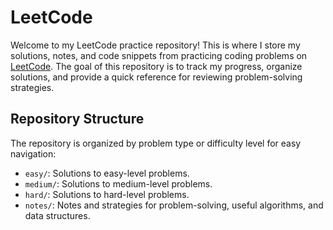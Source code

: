 # LeetCode

Welcome to my LeetCode practice repository! This is where I store my solutions, notes, and code snippets from practicing coding problems on [LeetCode](https://leetcode.com/). The goal of this repository is to track my progress, organize solutions, and provide a quick reference for reviewing problem-solving strategies.

## Repository Structure

The repository is organized by problem type or difficulty level for easy navigation:


- `easy/`: Solutions to easy-level problems.
- `medium/`: Solutions to medium-level problems.
- `hard/`: Solutions to hard-level problems.
- `notes/`: Notes and strategies for problem-solving, useful algorithms, and data structures.





